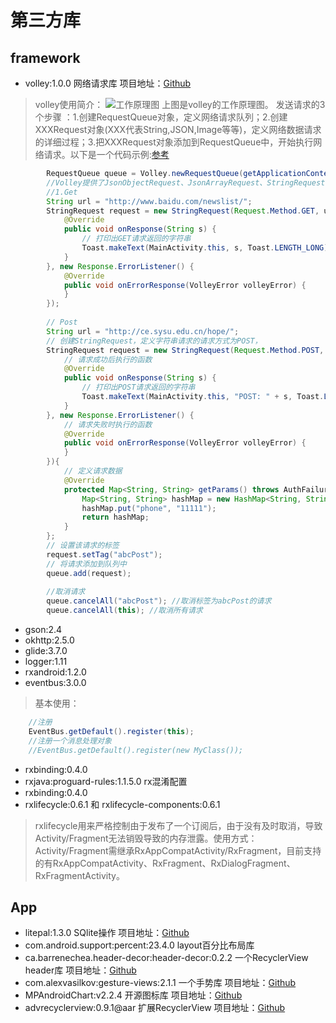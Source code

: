
# 第三方库
## framework
- volley:1.0.0 网络请求库 项目地址：[Github](https://github.com/mcxiaoke/android-volley)

> volley使用简介：
 ![工作原理图](http://static.open-open.com/lib/uploadImg/20151227/20151227213950_7.png)
上图是volley的工作原理图。
发送请求的3个步骤 ：1.创建RequestQueue对象，定义网络请求队列；2.创建XXXRequest对象(XXX代表String,JSON,Image等等)，定义网络数据请求的详细过程；3.把XXXRequest对象添加到RequestQueue中，开始执行网络请求。以下是一个代码示例:[参考](http://www.open-open.com/lib/view/open1451223702339.html)
``` java
        RequestQueue queue = Volley.newRequestQueue(getApplicationContext());
        //Volley提供了JsonObjectRequest、JsonArrayRequest、StringRequest等Request形式
        //1.Get
        String url = "http://www.baidu.com/newslist/";
        StringRequest request = new StringRequest(Request.Method.GET, url, new Response.Listener<String>() {
            @Override
            public void onResponse(String s) {
                // 打印出GET请求返回的字符串
                Toast.makeText(MainActivity.this, s, Toast.LENGTH_LONG).show();
            }
        }, new Response.ErrorListener() {
            @Override
            public void onErrorResponse(VolleyError volleyError) {
            }
        });
        
        // Post
        String url = "http://ce.sysu.edu.cn/hope/";
        // 创建StringRequest，定义字符串请求的请求方式为POST，
        StringRequest request = new StringRequest(Request.Method.POST, url, new Response.Listener<String>() {
            // 请求成功后执行的函数
            @Override
            public void onResponse(String s) {
                // 打印出POST请求返回的字符串
                Toast.makeText(MainActivity.this, "POST: " + s, Toast.LENGTH_LONG).show();
            }
        }, new Response.ErrorListener() {
            // 请求失败时执行的函数
            @Override
            public void onErrorResponse(VolleyError volleyError) {
            }
        }){
            // 定义请求数据
            @Override
            protected Map<String, String> getParams() throws AuthFailureError {
                Map<String, String> hashMap = new HashMap<String, String>();
                hashMap.put("phone", "11111");
                return hashMap;
            }
        };
        // 设置该请求的标签
        request.setTag("abcPost");
        // 将请求添加到队列中
        queue.add(request);
        
        //取消请求
        queue.cancelAll("abcPost"); //取消标签为abcPost的请求
        queue.cancelAll(this); //取消所有请求
```

- gson:2.4
- okhttp:2.5.0
- glide:3.7.0
- logger:1.11
- rxandroid:1.2.0
- eventbus:3.0.0

> 基本使用：
```java
    //注册
    EventBus.getDefault().register(this);
    //注册一个消息处理对象
    //EventBus.getDefault().register(new MyClass());  
```

- rxbinding:0.4.0
- rxjava:proguard-rules:1.1.5.0  rx混淆配置
- rxbinding:0.4.0
- rxlifecycle:0.6.1 和 rxlifecycle-components:0.6.1

> rxlifecycle用来严格控制由于发布了一个订阅后，由于没有及时取消，导致Activity/Fragment无法销毁导致的内存泄露。使用方式：Activity/Fragment需继承RxAppCompatActivity/RxFragment，目前支持的有RxAppCompatActivity、RxFragment、RxDialogFragment、RxFragmentActivity。

## App
- litepal:1.3.0  SQlite操作 项目地址：[Github](https://github.com/LitePalFramework/LitePal)
- com.android.support:percent:23.4.0 layout百分比布局库 
- ca.barrenechea.header-decor:header-decor:0.2.2 一个RecyclerView header库 项目地址：[Github](https://github.com/edubarr/header-decor)
- com.alexvasilkov:gesture-views:2.1.1 一个手势库 项目地址：[Github](https://github.com/alexvasilkov/GestureViews)
- MPAndroidChart:v2.2.4 开源图标库 项目地址：[Github](https://github.com/PhilJay/MPAndroidChart)
- advrecyclerview:0.9.1@aar 扩展RecyclerView 项目地址：[Github](https://github.com/h6ah4i/android-advancedrecyclerview)







